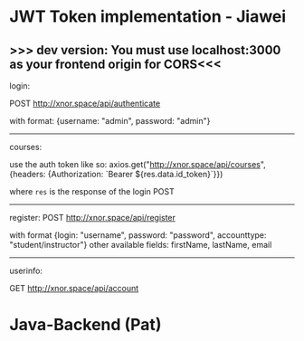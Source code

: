 # JWT Token implementation - Jiawei
## >>> dev version: You must use localhost:3000 as your frontend origin for CORS<<<


login:

POST
http://xnor.space/api/authenticate

with format:
{username: "admin", password: "admin"}


---

courses:

use the auth token like so:
axios.get("http://xnor.space/api/courses", {headers: {Authorization: \`Bearer ${res.data.id_token}\`}})

where `res` is the response of the login POST

---

register:
POST
http://xnor.space/api/register

with format
{login: "username", password: "password", accounttype: "student/instructor"}
other available fields: firstName, lastName, email

---

userinfo:

GET
http://xnor.space/api/account




# Java-Backend (Pat)



